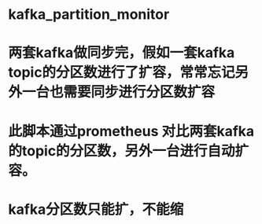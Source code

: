 # kafka_partition_monitor

# 两套kafka做同步完，假如一套kafka topic的分区数进行了扩容，常常忘记另外一台也需要同步进行分区数扩容
# 此脚本通过prometheus 对比两套kafka的topic的分区数，另外一台进行自动扩容。
# kafka分区数只能扩，不能缩
